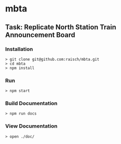 # mbta

## Task: Replicate North Station Train Announcement Board

### Installation

```
> git clone git@github.com:raisch/mbta.git
> cd mbta
> npm install
```

### Run
```
> npm start
```

### Build Documentation

```
> npm run docs
```

### View Documentation

```
> open ./doc/
